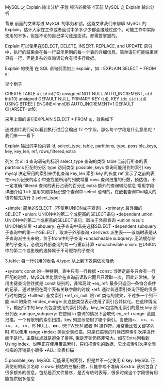 MySQL 之 Explain 输出分析
子悠  纯洁的微笑  4天前
MySQL 之 Explain 输出分析

背景
前面的文章写过 MySQL 的事务和锁，这篇文章我们来聊聊 MySQL 的 Explain，估计大家在工作或者面试中多多少少都会接触过这个。可能工作中实际使用的不多，但是不论的自己学习还是面试，都需要掌握的。

Explain 可以使用在SELECT, DELETE, INSERT, REPLACE, and UPDATE 语句中，执行的结果会在每一行显示用到的每一个表的详细信息。简单语句可能结果就只有一行，但是复杂的查询语句会有很多行数据。

Explain 的使用
在 SQL 语句前面加上 explain，如：EXPLAIN SELECT * FROM a;

举个例子




CREATE TABLE `a` (
  `id` int(10) unsigned NOT NULL AUTO_INCREMENT,
  `uid` int(10) unsigned DEFAULT NULL,
  PRIMARY KEY (`id`),
  KEY `idx_uid` (`uid`) USING BTREE
) ENGINE=InnoDB AUTO_INCREMENT=1 DEFAULT CHARSET=utf8;



采用上面的语句EXPLAIN SELECT * FROM a;，效果如下







通过图片我们可以看到执行过后会输出 12 个字段，那么每个字段是什么意思呢？我们来一一看下

Explain 输出的字段内容
id, select_type, table, partitions, type, possible_keys, key, key_len, ref, rows,filtered,extra

列名	含义
id	查询语句的标识
select_type	查询的类型
table	当前行所查的表
partitions	匹配的分区
type	访问类型
possible_keys	查询可能用到的索引
key	mysql 决定采用的索引来优化查询
key_len	索引 key 的长度
ref	显示了之前的表在key列记录的索引中查找值所用的列或常量
rows	查询扫描的行数，预估值，不一定准确
filtered	查询的表行占表的百分比
extra	额外的查询辅助信息
常用字段详细介绍
1.id: 是用来顺序标识整个查询中 select 语句的，在嵌套查询中id越大的语句越先执行
2.select_type:

•simple: 简单的SELECT（不使用UNION或子查询）
•primary: 最外面的SELECT
•union: UNION中的第二个或更高的SELECT语句
•dependent union: UNION中的第二个或更高的SELECT语句，取决于外部查询
•union result: UNION的结果
•subquery: 在子查询中首先选择SELECT
•dependent subquery: 子查询中的第一个SELECT，取决于外部查询
•derived: 派生表——该临时表是从子查询派生出来的，位于from中的子查询
•uncacheable subquery: 无法缓存结果的子查询，必须为外部查询的每一行重新计算
•uncacheable union: 在UNION中的第二个或更晚的选择属于不可缓存的子查询

3.table: 每一行引用的表名
4.type: 从上到下效果依次降低

•system: const 的一种特例，表中只有一行数据
•const: 当确定最多只会有一行匹配的时候，MySQL优化器会在查询前读取它而且只读取一次，因此非常快。使用主键查询往往就是 const 级别的，非常高效
•eq_ref: 最多只返回一条符合条件的记录，通过使用在两个表有关联字段的时候
•ref: 通过普通索引查询匹配的很多行时的类型
•fulltext: 全文索引
•ref_or_null: 跟 ref 类似的效果，不过多一个列不能 null 的条件
•index_merge: 此连接类型表示使用了索引合并优化。在这种情况下，输出行中的 key 列包含使用的索引列表，key_len包含所用索引的最长 key 部分列表
•unique_subquery: 在使用 in 查询的情况下会取代 eq_ref
•range: 范围扫描，一个有限制的索引扫描。key 列显示使用了哪个索引。当使用=、 <>、>、>=、<、<=、IS NULL、<=>、BETWEEN 或者 IN 操作符，用常量比较关键字列时,可以使用 range
•index: 类似全表扫描，只是扫描表的时候按照索引次序进行而不是行。主要优点就是避免了排序, 但是开销仍然非常大。如在Extra列看到Using index，说明正在使用覆盖索引，只扫描索引的数据，它比按索引次序全表扫描的开销要小很多
•ALL: 全表扫描

5.possible_key: MySQL 可能采用的索引，但是并不一定使用
6.key: MySQL 正真使用的索引名称
7.rows: 预估的扫描行数，只能参考不准确
8.extra: 该列包含了很多额外的信息，包括是否文件排序，是否有临时表等，很多时候这个字段很有用能提供很多信息